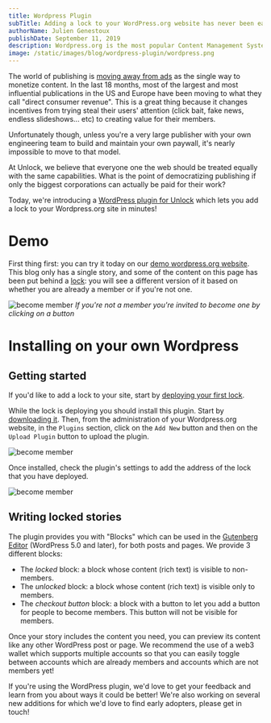 ```yaml
---
title: Wordpress Plugin
subTitle: Adding a lock to your WordPress.org website has never been easier!
authorName: Julien Genestoux
publishDate: September 11, 2019
description: Wordpress.org is the most popular Content Management System. Adding a lock to your site let's you monetize the words you write without asking anyone's permission!
image: /static/images/blog/wordpress-plugin/wordpress.png
---
```


The world of publishing is [moving away from ads](https://medium.com/unlock-protocol/the-end-of-the-ad-supported-web-d4d093fb462f) as the single way to monetize content. In the last 18 months, most of the largest and most influential publications in the US and Europe have been moving to what they call "direct consumer revenue". This is a great thing because it changes incentives from trying steal their users' attention (click bait, fake news, endless slideshows... etc) to creating value for their members.

Unfortunately though, unless you're a very large publisher with your own engineering team to build and maintain your own paywall, it's nearly impossible to move to that model.

At Unlock, we believe that everyone one the web should be treated equally with the same capabilities. What is the point of democratizing publishing if only the biggest corporations can actually be paid for their work?

Today, we're introducing a [WordPress plugin for Unlock](https://github.com/unlock-protocol/unlock-wordpress-plugin) which lets you add a lock to your Wordpress.org site in minutes!

# Demo

First thing first: you can try it today on our [demo wordpress.org website](https://wordpress-demo.unlock-protocol.com/). This blog only has a single story, and some of the content on this page has been put behind a [lock](https://etherscan.io/address/0xb0114bbdce17e0af91b2be32916a1e236cf6034f): you will see a different version of it based on whether you are already a member or if you're not one.

![become member](/static/images/blog/wordpress-plugin/become-member-wordpress.png)
_If you're not a member you're invited to become one by clicking on a button_

# Installing on your own Wordpress

## Getting started

If you'd like to add a lock to your site, start by [deploying your first lock](https://unlock-protocol.com/blog/create-first-lock/).

While the lock is deploying you should install this plugin. Start by [downloading it](https://github.com/unlock-protocol/unlock-wordpress-plugin/archive/master.zip). Then, from the administration of your Wordpress.org website, in the `Plugins` section, click on the `Add New` button and then on the `Upload Plugin` button to upload the plugin.

![become member](/static/images/blog/wordpress-plugin/install-plugin.png)

Once installed, check the plugin's settings to add the address of the lock that you have deployed.

![become member](/static/images/blog/wordpress-plugin/plugin-settings.png)

## Writing locked stories

The plugin provides you with "Blocks" which can be used in the [Gutenberg Editor](https://wordpress.org/gutenberg/) (WordPress 5.0 and later), for both posts and pages. We provide 3 different blocks:

- The _locked_ block: a block whose content (rich text) is visible to non-members.
- The _unlocked_ block: a block whose content (rich text) is visible only to members.
- The _checkout button_ block: a block with a button to let you add a button for people to become members. This button will not be visible for members.

Once your story includes the content you need, you can preview its content like any other WordPress post or page. We recommend the use of a web3 wallet which supports multiple accounts so that you can easily toggle between accounts which are already members and accounts which are not members yet!

If you're using the WordPress plugin, we'd love to get your feedback and learn from you about ways it could be better! We're also working on several new additions for which we'd love to find early adopters, please get in touch!
